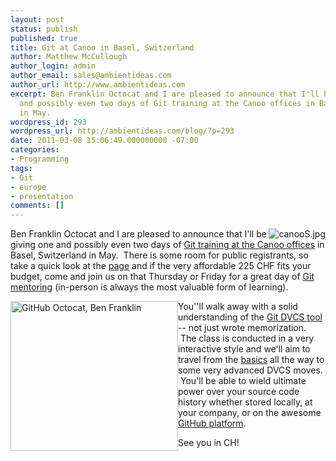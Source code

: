```yaml
---
layout: post
status: publish
published: true
title: Git at Canoo in Basel, Switzerland
author: Matthew McCullough
author_login: admin
author_email: sales@ambientideas.com
author_url: http://www.ambientideas.com
excerpt: Ben Franklin Octocat and I are pleased to announce that I'll be giving one
  and possibly even two days of Git training at the Canoo offices in Basel, Switzerland
  in May.
wordpress_id: 293
wordpress_url: http://ambientideas.com/blog/?p=293
date: 2011-03-08 15:06:49.000000000 -07:00
categories:
- Programming
tags:
- Git
- europe
- presentation
comments: []
---
```

<p><img style="float: right;" title="canooS.jpg" src="http://www.canoo.net/services/images/canooS.jpg" border="0" alt="canooS.jpg" /></p>
<p>Ben Franklin Octocat and I are pleased to announce that I'll be giving one and possibly even two days of <a href="http://people.canoo.com/gittraining/">Git training at the Canoo offices</a> in Basel, Switzerland in May.  There is some room for public registrants, so take a quick look at the <a href="http://people.canoo.com/gittraining/">page</a> and if the very affordable 225 CHF fits your budget, come and join us on that Thursday or Friday for a great day of <a href="http://github.com/training/online">Git mentoring</a> (in-person is always the most valuable form of learning).</p>
<p><img style="float: left;" title="GitHub-Octocat-Professor.jpg" src="http://ambientideas.com/blog/wp-content/uploads/2011/03/GitHub-Octocat-Professor.jpg" border="0" alt="GitHub Octocat, Ben Franklin" width="268" height="240" /></p>
<p>You''ll walk away with a solid understanding of the <a href="http://git-scm.com">Git DVCS tool</a> -- not just wrote memorization.  The class is conducted in a very interactive style and we'll aim to travel from the <a href="http://progit.org">basics</a> all the way to some very advanced DVCS moves.  You'll be able to wield ultimate power over your source code history whether stored locally, at your company, or on the awesome <a href="http://github.com">GitHub platform</a>.</p>
<p>See you in CH!</p>
